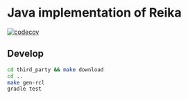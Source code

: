 # Java implementation of Reika

[![codecov](https://codecov.io/gh/at15/reika/branch/master/graph/badge.svg)](https://codecov.io/gh/at15/reika)

## Develop

````bash
cd third_party && make download
cd ..
make gen-rcl
gradle test
````